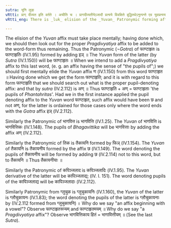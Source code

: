 ```yaml
---
sutra: यूनि लुक्
vRtti: प्राग् दीव्यत इति वर्तते । अचीति च । प्रागदीव्यतीयेऽजादौ प्रत्यये विवक्षिते बुद्धिस्थेऽनुत्पन्ते एव युवप्रत्ययस्य लुग् भवति । तस्मिन्निवृत्ते सति यो यतः प्राप्नोति स ततो भवति ॥
vRtti_eng: There is _luk_ elision of the _Yuvan_ Patronymic forming affix (IV. 1. 163) when a _pragdivyatiya_ affix begining with a vowel is to be added.

---
```

The elision of the _Yuvan_ affix must take place mentally; having done which, we should then look out for the proper _Pragdivyatiya_ affix to be added to the word-form thus remaining. Thus the Patronymic (¬_Gotra_) of फाण्टाहृतः is फाण्टाहृतिः (IV.1.95) formed by adding इञ् ॥ The _Yuvan_ form of the latter (by _Sutra_ (IV.1.150)) will be फाण्टाहृतः  ॥ When we intend to add a _Pragdivyatiya_ affix to this last word, (e. g. an affix having the sense of "the pupils of";) we should first mentally elide the _Yuvan_ affix ण (IV.1.150) from this word फाण्टाहृत ॥ Having done which we get the form फाण्टाहृति; and it is with regard to this form फाण्टाहृति that we should search out what is the proper pupil-denoting affix: and that by _sutra_ (IV.2.112) is अण् ॥ Thus फाण्टाहृति + अण् = फाण्टाहृताः 'the pupils of _Phantahritas_'. Had we in the first instance applied the pupil denoting affix to the _Yuvan_ word फाण्टाहृत, such affix would have been छ and not अण्, for the latter is ordained for those cases only where the word ends with the _Gotra_ affix इञ् (IV.2.112).

Similarly the Patronymic of भागवित्त is भागवित्ति (IV.1.25). The _Yuvan_ of भागवित्ति is भागवित्तिकः (IV.1.148). The pupils of _Bhagavittika_ will be भागवित्ताः by adding the affix अण् (IV.2.112).

Similarly the Patronymic of तिक is तैकायनि formed by फिञ् (IV.1.154). The _Yuvan_ of तैकायनि is तैकायनीय formed by the affix छ (IV.1.149). The word denoting the pupils of तैकायनीय will be formed by adding छ (IV.2.114) not to this word, but to तैकायनि ॥ Thus तैकायनीयाः ॥

Similarly the Patronymic of कपिञ्जलाद is कपिञ्जलादिः (IV.1.95). The _Yuvan_ derivative of the latter will be कापिञ्जलाद्य; (IV. I. 151). The word denoting pupils of the कापिञ्जलाद्य will be कापिञ्जलादाः (IV.2.112).

Similarly Patronymic from ग्लुचुक is ग्लुचुकायनिः (IV.1.160), the _Yuvan_ of the latter is ग्लौचुकायनः (IV.1.83); the word denoting the pupils of the latter is ग्लौचुकायनाः by (IV.2.112 formed from ग्लुचुकायनि) ॥ Why do we say "an affix beginning with a vowel"? Observe फाण्टाहृतरूप्यम् and फाण्टाहृतमयम् ॥ Why do we say "a _Pragdivyatiya_ affix"? Observe भागवित्तिकाय हितं = भागावित्तीयम् ॥ (See the last _Sutra_).